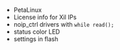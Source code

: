 
- PetaLinux 
- License info for Xil IPs
- noip_ctrl drivers with `while read();`
- status color LED
- settings in flash
